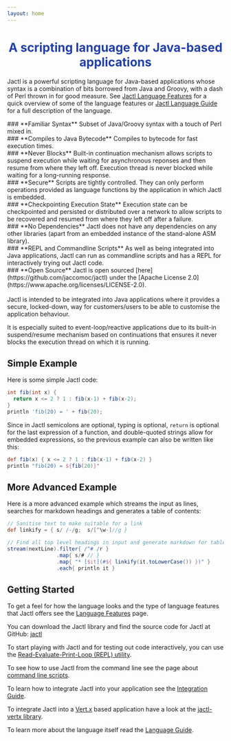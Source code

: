 ```yaml
---
layout: home
---
```


<h1 style="text-align:center;color:#2240aa;">A scripting language for Java-based applications</h1>

Jactl is a powerful scripting language for Java-based applications whose syntax is a combination of bits
borrowed from Java and Groovy, with a dash of Perl thrown in for good measure.
See [Jactl Language Features](/language-features) for a quick overview of some of the language features
or [Jactl Language Guide](/language-guide) for a full description of the language.


<div class="row">
  <div class="column" markdown="1">
### **Familiar Syntax**
Subset of Java/Groovy syntax with a touch of Perl mixed in.
  </div>
  <div class="column" markdown="1">
### **Compiles to Java Bytecode**
Compiles to bytecode for fast execution times.
  </div>
</div>

<div class="row">
  <div class="column" markdown="1">
### **Never Blocks**
Built-in continuation mechanism allows scripts to suspend execution while waiting for asynchronous reponses and
then resume from where they left off.
Execution thread is never blocked while waiting for a long-running response.
  </div>
  <div class="column" markdown="1">
### **Secure**
Scripts are tightly controlled.
They can only perform operations provided as language functions by the application in which Jactl is
embedded.
  </div>
</div>

<div class="row">
  <div class="column" markdown="1">
### **Checkpointing Execution State**
Execution state can be checkpointed and persisted or distributed over a network to allow scripts to be recovered
and resumed from where they left off after a failure.
  </div>
  <div class="column" markdown="1">
### **No Dependencies**
Jactl does not have any dependencies on any other libraries (apart from an embedded instance of the stand-alone ASM
library).
  </div>
</div>

<div class="row">
  <div class="column" markdown="1">
### **REPL and Commandline Scripts**
As well as being integrated into Java applications, Jactl can run as commandline scripts and has a REPL
for interactively trying out Jactl code.
  </div>
  <div class="column" markdown="1">
### **Open Source**
Jactl is open sourced [here](https://github.com/jaccomoc/jactl) under the
[Apache License 2.0](https://www.apache.org/licenses/LICENSE-2.0).
  </div>
</div>

<br/>
Jactl is intended to be integrated into Java applications where it provides a secure, locked-down, way for
customers/users to be able to customise the application behaviour.

It is especially suited to event-loop/reactive applications due to its built-in suspend/resume
mechanism based on continuations that ensures it never blocks the execution thread on which it is
running.

## Simple Example

Here is some simple Jactl code:
```groovy
int fib(int x) {
  return x <= 2 ? 1 : fib(x-1) + fib(x-2);
}
println 'fib(20) = ' + fib(20);
```

Since in Jactl semicolons are optional, typing is optional, `return` is optional for the last expression
of a function, and double-quoted strings allow for embedded expressions, so the previous example
can also be written like this:

```groovy
def fib(x) { x <= 2 ? 1 : fib(x-1) + fib(x-2) }
println "fib(20) = ${fib(20)}"
```

## More Advanced Example

Here is a more advanced example which streams the input as lines, searches for markdown headings and generates
a table of contents:
```groovy
// Sanitise text to make suitable for a link
def linkify = { s/ /-/g;  s/[^\w-]//g }

// Find all top level headings in input and generate markdown for table of contents:
stream(nextLine).filter{ /^# /r }
                .map{ s/# // }
                .map{ "* [$it](#${ linkify(it.toLowerCase()) })" }
                .each{ println it }
```

## Getting Started

To get a feel for how the language looks and the type of language features that Jactl offers
see the [Language Features](/language-features) page.

You can download the Jactl library and find the source code for Jactl at GitHub: [jactl](https://github.com/jaccomoc/jactl)

To start playing with Jactl and for testing out code interactively, you can use
the [Read-Evaluate-Print-Loop (REPL) utility](https://github.com/jaccomoc/jactl-repl).

To see how to use Jactl from the command line see the page about [command line scripts](/command-line-scripts).

To learn how to integrate Jactl into your application see the [Integration Guide](/integration-guide).

To integrate Jactl into a [Vert.x](https://vertx.io) based application have a look at the
[jactl-vertx library](https://github.com/jaccomoc/jactl-vertx).

To learn more about the language itself read the [Language Guide](/language-guide).
